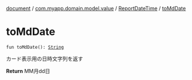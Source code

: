 [document](../../index.md) / [com.myapp.domain.model.value](../index.md) / [ReportDateTime](index.md) / [toMdDate](./to-md-date.md)

# toMdDate

`fun toMdDate(): `[`String`](https://kotlinlang.org/api/latest/jvm/stdlib/kotlin/-string/index.html)

カード表示用の日時文字列を返す

**Return**
MM月dd日

